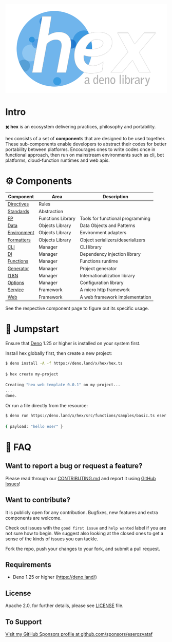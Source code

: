 <p align="center">
  <a href="https://github.com/eserozvataf/hex">
    <img alt="hex: a deno library" src="./etc/logo.png" width="849" />
  </a>
</p>

# Intro

✖️ **hex** is an ecosystem delivering practices, philosophy and portability.

hex consists of a set of **component**s that are designed to be used together.
These sub-components enable developers to abstract their codes for better
portability between platforms. Encourages ones to write codes once in functional
approach, then run on mainstream environments such as cli, bot platforms,
cloud-function runtimes and web apis.

# ⚙ Components

| Component                       | Area              | Description                      |
| ------------------------------- | ----------------- | -------------------------------- |
| [Directives](src/directives/)   | Rules             |                                  |
| [Standards](src/standards/)     | Abstraction       |                                  |
| [FP](src/fp/)                   | Functions Library | Tools for functional programming |
| [Data](src/data/)               | Objects Library   | Data Objects and Patterns        |
| [Environment](src/environment/) | Objects Library   | Environment adapters             |
| [Formatters](src/formatters/)   | Objects Library   | Object serializers/deserializers |
| [CLI](src/cli/)                 | Manager           | CLI library                      |
| [DI](src/di/)                   | Manager           | Dependency injection library     |
| [Functions](src/functions/)     | Manager           | Functions runtime                |
| [Generator](src/generator/)     | Manager           | Project generator                |
| [I18N](src/i18n/)               | Manager           | Internationalization library     |
| [Options](src/options/)         | Manager           | Configuration library            |
| [Service](src/service/)         | Framework         | A micro http framework           |
| [Web](src/web/)                 | Framework         | A web framework implementation   |

See the respective component page to figure out its specific usage.

# 🚀 Jumpstart

Ensure that [Deno](https://deno.land/) 1.25 or higher is installed on your
system first.

Install hex globally first, then create a new project:

```sh
$ deno install -A -f https://deno.land/x/hex/hex.ts

$ hex create my-project

Creating "hex web template 0.0.1" on my-project...
...
done.
```

Or run a file directly from the resource:

```sh
$ deno run https://deno.land/x/hex/src/functions/samples/basic.ts eser

{ payload: "hello eser" }
```

# 📖 FAQ

## Want to report a bug or request a feature?

Please read through our [CONTRIBUTING.md](CONTRIBUTING.md) and report it using
[GitHub Issues](https://github.com/eserozvataf/hex/issues)!

## Want to contribute?

It is publicly open for any contribution. Bugfixes, new features and extra
components are welcome.

Check out issues with the `good first issue` and `help wanted` label if you are
not sure how to begin. We suggest also looking at the closed ones to get a sense
of the kinds of issues you can tackle.

Fork the repo, push your changes to your fork, and submit a pull request.

## Requirements

- Deno 1.25 or higher (https://deno.land/)

## License

Apache 2.0, for further details, please see [LICENSE](LICENSE) file.

## To Support

[Visit my GitHub Sponsors profile at github.com/sponsors/eserozvataf](https://github.com/sponsors/eserozvataf)
